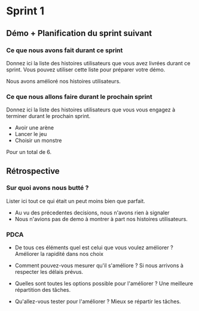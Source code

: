 # Sprint 1

## Démo + Planification du sprint suivant

### Ce que nous avons fait durant ce sprint
Donnez ici la liste des histoires utilisateurs que vous avez livrées durant ce sprint.
Vous pouvez utiliser cette liste pour préparer votre démo.

Nous avons amélioré nos histoires utilisateurs.

### Ce que nous allons faire durant le prochain sprint
Donnez ici la liste des histoires utilisateurs que vous vous engagez à terminer durant le prochain sprint.

* Avoir une arène
* Lancer le jeu
* Choisir un monstre

Pour un total de 6.

## Rétrospective

### Sur quoi avons nous butté ?
Lister ici tout ce qui était un peut moins bien que parfait.
* Au vu des précedentes decisions, nous n'avons rien à signaler
* Nous n'avions pas de demo à montrer à part nos histoires utilisateurs.


### PDCA
* De tous ces éléments quel est celui que vous voulez améliorer ?
Améliorer la rapidité dans nos choix

* Comment pouvez-vous mesurer qu'il s'améliore ?
Si nous arrivons à respecter les délais prévus.

* Quelles sont toutes les options possible pour l'améliorer ?
Une meilleure répartition des tâches.

* Qu'allez-vous tester pour l'améliorer ?
Mieux se répartir les tâches.
